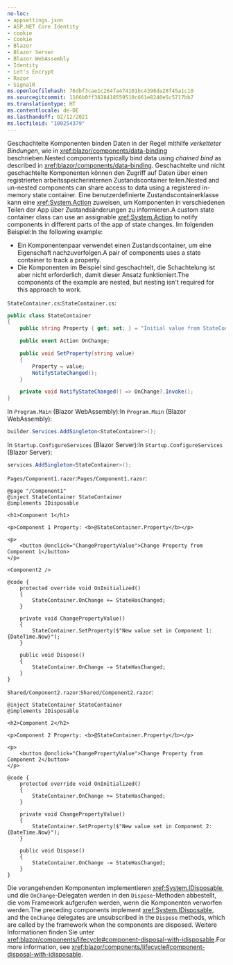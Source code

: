 ```yaml
---
no-loc:
- appsettings.json
- ASP.NET Core Identity
- cookie
- Cookie
- Blazor
- Blazor Server
- Blazor WebAssembly
- Identity
- Let's Encrypt
- Razor
- SignalR
ms.openlocfilehash: 76dbf3cae1c264fa474101bc4398da28f45a1c10
ms.sourcegitcommit: 1166b0ff3828418559510c661e8240e5c5717bb7
ms.translationtype: HT
ms.contentlocale: de-DE
ms.lasthandoff: 02/12/2021
ms.locfileid: "100254379"
---
```

<span data-ttu-id="42fd9-101">Geschachtelte Komponenten binden Daten in der Regel mithilfe *verketteter Bindungen*, wie in <xref:blazor/components/data-binding> beschrieben.</span><span class="sxs-lookup"><span data-stu-id="42fd9-101">Nested components typically bind data using *chained bind* as described in <xref:blazor/components/data-binding>.</span></span> <span data-ttu-id="42fd9-102">Geschachtelte und nicht geschachtelte Komponenten können den Zugriff auf Daten über einen registrierten arbeitsspeicherinternen Zustandscontainer teilen.</span><span class="sxs-lookup"><span data-stu-id="42fd9-102">Nested and un-nested components can share access to data using a registered in-memory state container.</span></span> <span data-ttu-id="42fd9-103">Eine benutzerdefinierte Zustandscontainerklasse kann eine <xref:System.Action> zuweisen, um Komponenten in verschiedenen Teilen der App über Zustandsänderungen zu informieren.</span><span class="sxs-lookup"><span data-stu-id="42fd9-103">A custom state container class can use an assignable <xref:System.Action> to notify components in different parts of the app of state changes.</span></span> <span data-ttu-id="42fd9-104">Im folgenden Beispiel:</span><span class="sxs-lookup"><span data-stu-id="42fd9-104">In the following example:</span></span>

* <span data-ttu-id="42fd9-105">Ein Komponentenpaar verwendet einen Zustandscontainer, um eine Eigenschaft nachzuverfolgen.</span><span class="sxs-lookup"><span data-stu-id="42fd9-105">A pair of components uses a state container to track a property.</span></span>
* <span data-ttu-id="42fd9-106">Die Komponenten im Beispiel sind geschachtelt, die Schachtelung ist aber nicht erforderlich, damit dieser Ansatz funktioniert.</span><span class="sxs-lookup"><span data-stu-id="42fd9-106">The components of the example are nested, but nesting isn't required for this approach to work.</span></span>

<span data-ttu-id="42fd9-107">`StateContainer.cs`:</span><span class="sxs-lookup"><span data-stu-id="42fd9-107">`StateContainer.cs`:</span></span>

```csharp
public class StateContainer
{
    public string Property { get; set; } = "Initial value from StateContainer";

    public event Action OnChange;

    public void SetProperty(string value)
    {
        Property = value;
        NotifyStateChanged();
    }

    private void NotifyStateChanged() => OnChange?.Invoke();
}
```

<span data-ttu-id="42fd9-108">In `Program.Main` (Blazor WebAssembly):</span><span class="sxs-lookup"><span data-stu-id="42fd9-108">In `Program.Main` (Blazor WebAssembly):</span></span>

```csharp
builder.Services.AddSingleton<StateContainer>();
```

<span data-ttu-id="42fd9-109">In `Startup.ConfigureServices` (Blazor Server):</span><span class="sxs-lookup"><span data-stu-id="42fd9-109">In `Startup.ConfigureServices` (Blazor Server):</span></span>

```csharp
services.AddSingleton<StateContainer>();
```

<span data-ttu-id="42fd9-110">`Pages/Component1.razor`:</span><span class="sxs-lookup"><span data-stu-id="42fd9-110">`Pages/Component1.razor`:</span></span>

```razor
@page "/Component1"
@inject StateContainer StateContainer
@implements IDisposable

<h1>Component 1</h1>

<p>Component 1 Property: <b>@StateContainer.Property</b></p>

<p>
    <button @onclick="ChangePropertyValue">Change Property from Component 1</button>
</p>

<Component2 />

@code {
    protected override void OnInitialized()
    {
        StateContainer.OnChange += StateHasChanged;
    }

    private void ChangePropertyValue()
    {
        StateContainer.SetProperty($"New value set in Component 1: {DateTime.Now}");
    }

    public void Dispose()
    {
        StateContainer.OnChange -= StateHasChanged;
    }
}
```

<span data-ttu-id="42fd9-111">`Shared/Component2.razor`:</span><span class="sxs-lookup"><span data-stu-id="42fd9-111">`Shared/Component2.razor`:</span></span>

```razor
@inject StateContainer StateContainer
@implements IDisposable

<h2>Component 2</h2>

<p>Component 2 Property: <b>@StateContainer.Property</b></p>

<p>
    <button @onclick="ChangePropertyValue">Change Property from Component 2</button>
</p>

@code {
    protected override void OnInitialized()
    {
        StateContainer.OnChange += StateHasChanged;
    }

    private void ChangePropertyValue()
    {
        StateContainer.SetProperty($"New value set in Component 2: {DateTime.Now}");
    }

    public void Dispose()
    {
        StateContainer.OnChange -= StateHasChanged;
    }
}
```

<span data-ttu-id="42fd9-112">Die vorangehenden Komponenten implementieren <xref:System.IDisposable>, und die `OnChange`-Delegaten werden in den `Dispose`-Methoden abbestellt, die vom Framework aufgerufen werden, wenn die Komponenten verworfen werden.</span><span class="sxs-lookup"><span data-stu-id="42fd9-112">The preceding components implement <xref:System.IDisposable>, and the `OnChange` delegates are unsubscribed in the `Dispose` methods, which are called by the framework when the components are disposed.</span></span> <span data-ttu-id="42fd9-113">Weitere Informationen finden Sie unter <xref:blazor/components/lifecycle#component-disposal-with-idisposable>.</span><span class="sxs-lookup"><span data-stu-id="42fd9-113">For more information, see <xref:blazor/components/lifecycle#component-disposal-with-idisposable>.</span></span>
